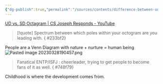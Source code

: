 ```yaml
---
{"dg-publish":true,"permalink":"/sources/contents/difference-between-ud-and-sd-c-s-joseph/","noteIcon":"","created":"2023-03-28T19:00:28.277+02:00","updated":"2023-04-20T09:27:23.360+02:00"}
---
```


[UD vs. SD Octagram | CS Joseph Responds - YouTube](https://www.youtube.com/watch?v=2ARiBmqgAaw&list=TLPQMjgwMzIwMjMQZSjG17Ndfw&index=1)

> [!quote]
> Spectrum between which poles within your octogram are you leading with. 
{ #233bf2}


People are a Venn Diagram with nature + nurture = human being
![Pasted image 20230328190457.png](/img/user/EXTRAS/Images/Pasted%20image%2020230328190457.png)

> Fanatical ENTP/ISFJ : cheerleader, trying to get people to become fans of it as well. 
{ #748f79}


Childhood is where the development comes from. 
